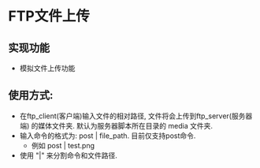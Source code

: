 # FTP文件上传
## 实现功能
* 模拟文件上传功能
## 使用方式:
* 在ftp_client(客户端)输入文件的相对路径, 文件将会上传到ftp_server(服务器端) 的媒体文件夹.
默认为服务器脚本所在目录的 media 文件夹.
* 输入命令的格式为: post | file_path. 目前仅支持post命令.
    * 例如 post | test.png
* 使用 "|" 来分割命令和文件路径.